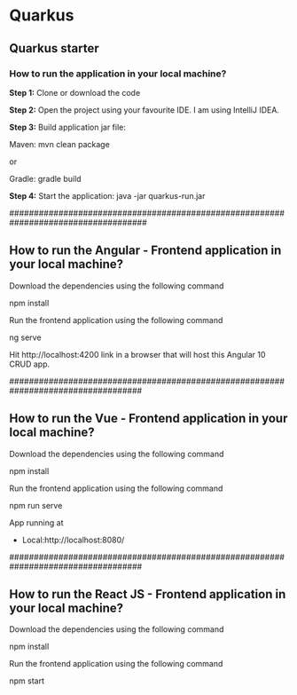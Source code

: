 # Quarkus
<h2>Quarkus starter</h2>

<h3>How to run the application in your local machine?</h3>

<b>Step 1:</b> Clone or download the code

<b>Step 2:</b> Open the project using your favourite IDE. I am using IntelliJ IDEA.

<b>Step 3:</b> Build application  jar file: 

Maven: mvn clean package

or

Gradle: gradle build

<b>Step 4:</b> Start the application: java -jar quarkus-run.jar

####################################################################################

<h2>How to run the Angular - Frontend application in your local machine?</h2>

Download the dependencies using the following command

npm install

Run the frontend application using the following command

ng serve

Hit http://localhost:4200 link in a browser that will host this Angular 10 CRUD app.

###################################################################################

<h2>How to run the Vue - Frontend application in your local machine?</h2>

Download the dependencies using the following command

npm install

Run the frontend application using the following command

npm run serve

 App running at
  - Local:http://localhost:8080/ 

###################################################################################

<h2>How to run the React JS - Frontend application in your local machine?</h2>

Download the dependencies using the following command

npm install 

Run the frontend application using the following command

npm start




